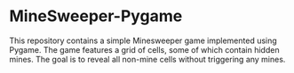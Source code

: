 # MineSweeper-Pygame
This repository contains a simple Minesweeper game implemented using Pygame. The game features a grid of cells, some of which contain hidden mines. The goal is to reveal all non-mine cells without triggering any mines.
